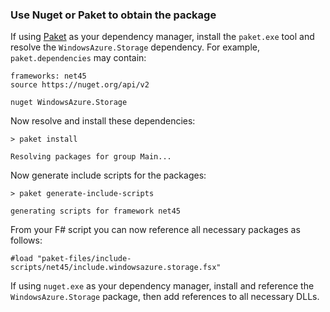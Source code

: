 ### Use Nuget or Paket to obtain the package

If using [Paket](https://fsprojects.github.io/Paket/) as your dependency manager, install the `paket.exe` tool and resolve the `WindowsAzure.Storage` dependency. For example, `paket.dependencies` may contain:

    frameworks: net45
    source https://nuget.org/api/v2

    nuget WindowsAzure.Storage

Now resolve and install these dependencies:

    > paket install

    Resolving packages for group Main...

Now generate include scripts for the packages:

    > paket generate-include-scripts 

    generating scripts for framework net45

From your F# script you can now reference all necessary packages as follows:

    #load "paket-files/include-scripts/net45/include.windowsazure.storage.fsx"

If using `nuget.exe` as your dependency manager, install and reference the `WindowsAzure.Storage` package, then add references
to all necessary DLLs.
